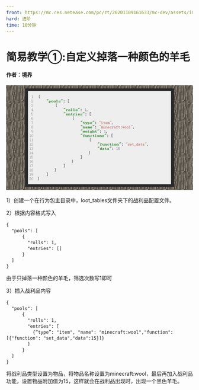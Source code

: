 ```yaml
---
front: https://mc.res.netease.com/pc/zt/20201109161633/mc-dev/assets/img/4_1.af85ce66.jpg
hard: 进阶
time: 10分钟
---
```


# 简易教学①:自定义掉落一种颜色的羊毛



#### 作者：境界



![](./images/5_1.jpg)



1）创建一个在行为包主目录中，loot_tables文件夹下的战利品配置文件。



2）根据内容格式写入

```
{
  "pools": [
      {
        "rolls": 1, 
        "entries": []
      }
  ]
}
```

由于只掉落一种颜色的羊毛，筛选次数写1即可



3）插入战利品内容

```
{
  "pools": [
      {
        "rolls": 1, 
        "entries": [
          {“type”: "item", "name": "minecraft:wool","function": [{"function": "set_data","data":15}]}
        ]
      }
  ]
}
```



将战利品类型设置为物品，将物品名称设置为minecraft:wool，最后再加入战利品功能，设置物品附加值为15，这样就会在战利品出现时，出现一个黑色羊毛。